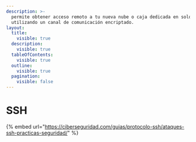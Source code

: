```yaml
---
description: >-
  permite obtener acceso remoto a tu nueva nube o caja dedicada en solo segundos
  utilizando un canal de comunicación encriptado.
layout:
  title:
    visible: true
  description:
    visible: true
  tableOfContents:
    visible: true
  outline:
    visible: true
  pagination:
    visible: false
---
```


# SSH

{% embed url="https://ciberseguridad.com/guias/protocolo-ssh/ataques-ssh-practicas-seguridad/" %}
